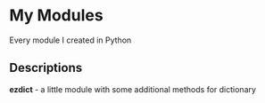 # My Modules
Every module I created in Python

## Descriptions
<b>ezdict</b> - a little module with some additional methods for dictionary
